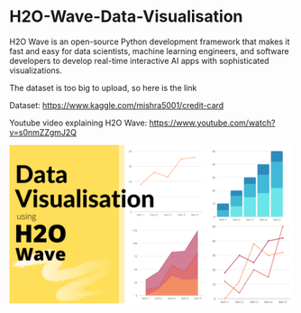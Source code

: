 # H2O-Wave-Data-Visualisation

H2O Wave is an open-source Python development framework that makes it fast and easy for data scientists, machine learning engineers, and software developers to develop real-time interactive AI apps with sophisticated visualizations.

The dataset is too big to upload, so here is the link

Dataset: https://www.kaggle.com/mishra5001/credit-card

Youtube video explaining H2O Wave: https://www.youtube.com/watch?v=s0nmZZgmJ2Q

[![Alt text for your video](https://github.com/aniketwattamwar/H2O-Wave-Data-Visualisation/blob/main/H2O.png)](https://github.com/aniketwattamwar/H2O-Wave-Data-Visualisation/blob/main/h2o_dv_demo.mp4)

